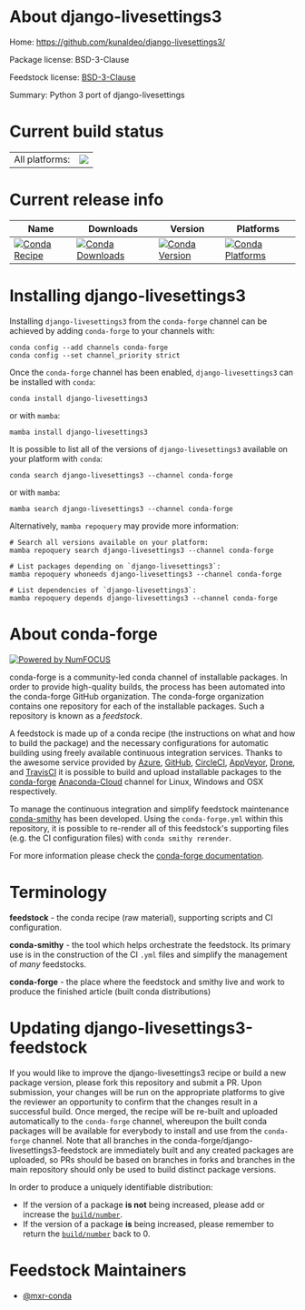 About django-livesettings3
==========================

Home: https://github.com/kunaldeo/django-livesettings3/

Package license: BSD-3-Clause

Feedstock license: [BSD-3-Clause](https://github.com/conda-forge/django-livesettings3-feedstock/blob/main/LICENSE.txt)

Summary: Python 3 port of django-livesettings

Current build status
====================


<table><tr><td>All platforms:</td>
    <td>
      <a href="https://dev.azure.com/conda-forge/feedstock-builds/_build/latest?definitionId=15135&branchName=main">
        <img src="https://dev.azure.com/conda-forge/feedstock-builds/_apis/build/status/django-livesettings3-feedstock?branchName=main">
      </a>
    </td>
  </tr>
</table>

Current release info
====================

| Name | Downloads | Version | Platforms |
| --- | --- | --- | --- |
| [![Conda Recipe](https://img.shields.io/badge/recipe-django--livesettings3-green.svg)](https://anaconda.org/conda-forge/django-livesettings3) | [![Conda Downloads](https://img.shields.io/conda/dn/conda-forge/django-livesettings3.svg)](https://anaconda.org/conda-forge/django-livesettings3) | [![Conda Version](https://img.shields.io/conda/vn/conda-forge/django-livesettings3.svg)](https://anaconda.org/conda-forge/django-livesettings3) | [![Conda Platforms](https://img.shields.io/conda/pn/conda-forge/django-livesettings3.svg)](https://anaconda.org/conda-forge/django-livesettings3) |

Installing django-livesettings3
===============================

Installing `django-livesettings3` from the `conda-forge` channel can be achieved by adding `conda-forge` to your channels with:

```
conda config --add channels conda-forge
conda config --set channel_priority strict
```

Once the `conda-forge` channel has been enabled, `django-livesettings3` can be installed with `conda`:

```
conda install django-livesettings3
```

or with `mamba`:

```
mamba install django-livesettings3
```

It is possible to list all of the versions of `django-livesettings3` available on your platform with `conda`:

```
conda search django-livesettings3 --channel conda-forge
```

or with `mamba`:

```
mamba search django-livesettings3 --channel conda-forge
```

Alternatively, `mamba repoquery` may provide more information:

```
# Search all versions available on your platform:
mamba repoquery search django-livesettings3 --channel conda-forge

# List packages depending on `django-livesettings3`:
mamba repoquery whoneeds django-livesettings3 --channel conda-forge

# List dependencies of `django-livesettings3`:
mamba repoquery depends django-livesettings3 --channel conda-forge
```


About conda-forge
=================

[![Powered by
NumFOCUS](https://img.shields.io/badge/powered%20by-NumFOCUS-orange.svg?style=flat&colorA=E1523D&colorB=007D8A)](https://numfocus.org)

conda-forge is a community-led conda channel of installable packages.
In order to provide high-quality builds, the process has been automated into the
conda-forge GitHub organization. The conda-forge organization contains one repository
for each of the installable packages. Such a repository is known as a *feedstock*.

A feedstock is made up of a conda recipe (the instructions on what and how to build
the package) and the necessary configurations for automatic building using freely
available continuous integration services. Thanks to the awesome service provided by
[Azure](https://azure.microsoft.com/en-us/services/devops/), [GitHub](https://github.com/),
[CircleCI](https://circleci.com/), [AppVeyor](https://www.appveyor.com/),
[Drone](https://cloud.drone.io/welcome), and [TravisCI](https://travis-ci.com/)
it is possible to build and upload installable packages to the
[conda-forge](https://anaconda.org/conda-forge) [Anaconda-Cloud](https://anaconda.org/)
channel for Linux, Windows and OSX respectively.

To manage the continuous integration and simplify feedstock maintenance
[conda-smithy](https://github.com/conda-forge/conda-smithy) has been developed.
Using the ``conda-forge.yml`` within this repository, it is possible to re-render all of
this feedstock's supporting files (e.g. the CI configuration files) with ``conda smithy rerender``.

For more information please check the [conda-forge documentation](https://conda-forge.org/docs/).

Terminology
===========

**feedstock** - the conda recipe (raw material), supporting scripts and CI configuration.

**conda-smithy** - the tool which helps orchestrate the feedstock.
                   Its primary use is in the construction of the CI ``.yml`` files
                   and simplify the management of *many* feedstocks.

**conda-forge** - the place where the feedstock and smithy live and work to
                  produce the finished article (built conda distributions)


Updating django-livesettings3-feedstock
=======================================

If you would like to improve the django-livesettings3 recipe or build a new
package version, please fork this repository and submit a PR. Upon submission,
your changes will be run on the appropriate platforms to give the reviewer an
opportunity to confirm that the changes result in a successful build. Once
merged, the recipe will be re-built and uploaded automatically to the
`conda-forge` channel, whereupon the built conda packages will be available for
everybody to install and use from the `conda-forge` channel.
Note that all branches in the conda-forge/django-livesettings3-feedstock are
immediately built and any created packages are uploaded, so PRs should be based
on branches in forks and branches in the main repository should only be used to
build distinct package versions.

In order to produce a uniquely identifiable distribution:
 * If the version of a package **is not** being increased, please add or increase
   the [``build/number``](https://docs.conda.io/projects/conda-build/en/latest/resources/define-metadata.html#build-number-and-string).
 * If the version of a package **is** being increased, please remember to return
   the [``build/number``](https://docs.conda.io/projects/conda-build/en/latest/resources/define-metadata.html#build-number-and-string)
   back to 0.

Feedstock Maintainers
=====================

* [@mxr-conda](https://github.com/mxr-conda/)

